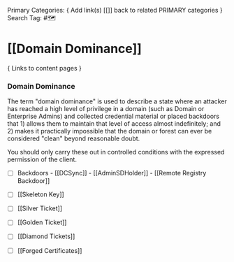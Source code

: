 Primary Categories: { Add link(s) [[]] back to related PRIMARY categories }
Search Tag: #🗺  

# [[Domain Dominance]]  
{ Links to content pages }

### Domain Dominance
The term "domain dominance" is used to describe a state where an attacker has reached a high level of privilege in a domain (such as Domain or Enterprise Admins) and collected credential material or placed backdoors that 1) allows them to maintain that level of access almost indefinitely; and 2) makes it practically impossible that the domain or forest can ever be considered "clean" beyond reasonable doubt.


You should only carry these out in controlled conditions with the expressed permission of the client.

- [ ] Backdoors
                - [[DCSync]]
                - [[AdminSDHolder]]
                - [[Remote Registry Backdoor]]
- [ ] [[Skeleton Key]]

- [ ] [[Silver Ticket]]

- [ ] [[Golden Ticket]]

- [ ] [[Diamond Tickets]]

- [ ] [[Forged Certificates]]



